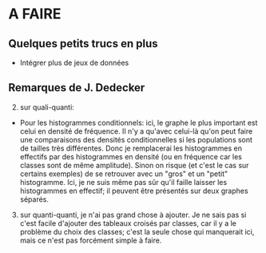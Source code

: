 # A FAIRE

## Quelques petits trucs en plus

- Intégrer plus de jeux de données

## Remarques de J. Dedecker

2) sur quali-quanti:

- Pour les histogrammes conditionnels: ici, le graphe le plus
important est celui en densité de fréquence. Il n'y a qu'avec
celui-là qu'on peut faire une comparaisons des densités conditionnelles
si les populations sont de tailles très différentes. Donc je remplacerai
les histogrammes en effectifs par des histogrammes en densité (ou en
fréquence car les classes sont de même amplitude). Sinon on risque (et
c'est le cas sur certains exemples) de se retrouver avec un
"gros" et un "petit" histogramme. Ici, je ne suis même pas sûr qu'il
faille laisser les histogrammes en effectif; il peuvent être présentés
sur deux graphes séparés.

3) sur quanti-quanti, je n'ai pas grand chose à ajouter. Je ne sais pas
si c'est facile d'ajouter des tableaux croisés par classes, car il y a
le problème du choix des classes; c'est la seule chose qui manquerait ici,
mais ce n'est pas forcément simple à faire.
